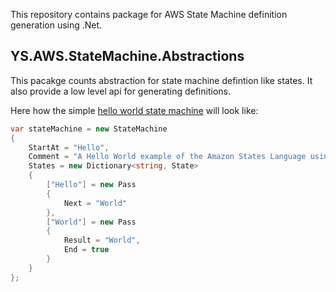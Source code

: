 This repository contains package for AWS State Machine definition generation using .Net.

## YS.AWS.StateMachine.Abstractions

This pacakge counts abstraction for state machine defintion like states.
It also provide a low level api for generating definitions.

Here how the simple [hello world state machine](https://docs.aws.amazon.com/step-functions/latest/dg/getting-started.html) will look like:

```csharp
var stateMachine = new StateMachine
{
    StartAt = "Hello",
    Comment = "A Hello World example of the Amazon States Language using Pass states",
    States = new Dictionary<string, State>
    {
        ["Hello"] = new Pass
        {
            Next = "World"
        },
        ["World"] = new Pass
        {
            Result = "World",
            End = true
        }
    }
};
```

